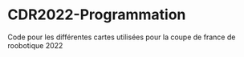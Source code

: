 # CDR2022-Programmation
Code pour les différentes cartes utilisées pour la coupe de france de roobotique 2022 
